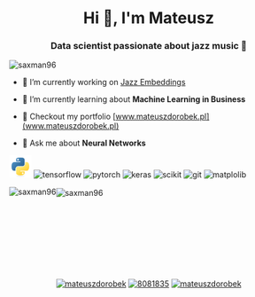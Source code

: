 <h1 align="center">Hi 👋, I'm Mateusz</h1>
<h3 align="center">Data scientist passionate about jazz music 🎷</h3>

<p align="left"> <img src="https://komarev.com/ghpvc/?username=saxman96" alt="saxman96" /> </p>

- 🔭 I’m currently working on [Jazz Embeddings](https://www.mateuszdorobek.pl/posts/2020/06/Jazz-chords-generation)

- 🌱 I’m currently learning about **Machine Learning in Business**

- 📝 Checkout my portfolio [www.mateuszdorobek.pl](www.mateuszdorobek.pl)

- 💬 Ask me about **Neural Networks**

<p align="left">
<img src="https://raw.githubusercontent.com/devicons/devicon/master/icons/python/python-original.svg" alt="python" width="40" height="40"/>  
<img src="https://www.vectorlogo.zone/logos/tensorflow/tensorflow-icon.svg" alt="tensorflow" width="40" height="40"/>
<img src="https://www.vectorlogo.zone/logos/pytorch/pytorch-icon.svg" alt="pytorch" width="40" height="40"/>  
<img src="https://upload.wikimedia.org/wikipedia/commons/thumb/a/ae/Keras_logo.svg/1200px-Keras_logo.svg.png" alt="keras" width="40" height="40"/> 
<img src="https://avatars2.githubusercontent.com/u/365630?s=200&v=4" alt="scikit" width="40" height="40"/>    
<img src="https://www.vectorlogo.zone/logos/git-scm/git-scm-icon.svg" alt="git" width="40" height="40"/> 
<img src="https://upload.wikimedia.org/wikipedia/commons/thumb/0/01/Created_with_Matplotlib-logo.svg/1024px-Created_with_Matplotlib-logo.svg.png" alt="matplolib" width="40" height="40"/>    
</p>
<table>
  <tr>
    <img align="left" src="https://github-readme-stats.vercel.app/api/top-langs/?username=saxman96&layout=compact&hide=html" alt="saxman96" height="150" />
    <img align="center" src="https://github-readme-stats.vercel.app/api?username=saxman96&show_icons=true" alt="saxman96"  height="150" />
  </tr>
</table>

<p align="center">
<a href="https://linkedin.com/in/mateuszdorobek" target="blank"><img align="center" src="https://cdn.jsdelivr.net/npm/simple-icons@3.0.1/icons/linkedin.svg" alt="mateuszdorobek" height="30" width="30" /></a>
<a href="https://stackoverflow.com/users/8081835" target="blank"><img align="center" src="https://cdn.jsdelivr.net/npm/simple-icons@3.0.1/icons/stackoverflow.svg" alt="8081835" height="30" width="30" /></a>
<a href="https://kaggle.com/mateuszdorobek" target="blank"><img align="center" src="https://cdn.jsdelivr.net/npm/simple-icons@3.0.1/icons/kaggle.svg" alt="mateuszdorobek" height="30" width="30" /></a>
</p>
